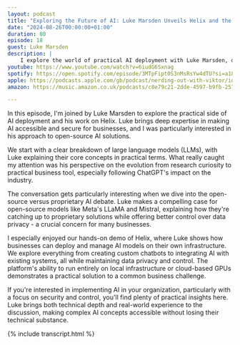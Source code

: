 ```yaml
---
layout: podcast
title: "Exploring the Future of AI: Luke Marsden Unveils Helix and the Open Source Revolution"
date: "2024-08-26T00:00:00+01:00"
duration: 80
episode: 18
guest: Luke Marsden
description: |
    I explore the world of practical AI deployment with Luke Marsden, diving into Helix, an open-source platform that enables secure, local AI implementation. We discuss how Helix works with tools like Olama and Rag, and examine the real implications of decentralized AI decision-making.
youtube: https://www.youtube.com/watch?v=6iudG6Sxnag
spotify: https://open.spotify.com/episode/3MTpFipt0S3nMsRsYw4dTU?si=a185bd4020564ddd
apple: https://podcasts.apple.com/gb/podcast/nerding-out-with-viktor/id1722663295?i=1000666580410
amazon: https://music.amazon.co.uk/podcasts/c8e79c21-2dde-4597-b9fb-257ecbc2bf29/episodes/f3be6433-a4a9-47d5-9f06-5e19d038aac7/nerding-out-with-viktor-exploring-the-future-of-ai-luke-marsden-unveils-helix-and-the-open-source-revolution

---
```


In this episode, I'm joined by Luke Marsden to explore the practical side of AI deployment and his work on Helix. Luke brings deep expertise in making AI accessible and secure for businesses, and I was particularly interested in his approach to open-source AI solutions.

We start with a clear breakdown of large language models (LLMs), with Luke explaining their core concepts in practical terms. What really caught my attention was his perspective on the evolution from research curiosity to practical business tool, especially following ChatGPT's impact on the industry.

The conversation gets particularly interesting when we dive into the open-source versus proprietary AI debate. Luke makes a compelling case for open-source models like Meta's LLaMA and Mistral, explaining how they're catching up to proprietary solutions while offering better control over data privacy - a crucial concern for many businesses.

I especially enjoyed our hands-on demo of Helix, where Luke shows how businesses can deploy and manage AI models on their own infrastructure. We explore everything from creating custom chatbots to integrating AI with existing systems, all while maintaining data privacy and control. The platform's ability to run entirely on local infrastructure or cloud-based GPUs demonstrates a practical solution to a common business challenge.

If you're interested in implementing AI in your organization, particularly with a focus on security and control, you'll find plenty of practical insights here. Luke brings both technical depth and real-world experience to the discussion, making complex AI concepts accessible without losing their technical substance.

{% include transcript.html %}